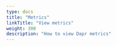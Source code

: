 ```yaml
---
type: docs
title: "Metrics"
linkTitle: "View metrics"
weight: 300
description: "How to view Dapr metrics"
---
```

